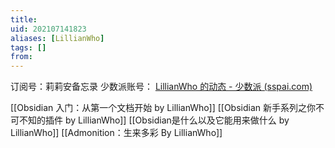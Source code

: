 ```yaml
---
title: 
uid: 202107141823
aliases: [LillianWho]
tags: []
from: 
---
```

订阅号：莉莉安备忘录
少数派账号： [LillianWho 的动态 - 少数派 (sspai.com)](https://sspai.com/u/4b8zstxp/updates)

[[Obsidian 入门：从第一个文档开始 by LillianWho]]
[[Obsidian 新手系列之你不可不知的插件 by LillianWho]]
[[Obsidian是什么以及它能用来做什么 by LillianWho]]
[[Admonition：生来多彩 By LillianWho]]
